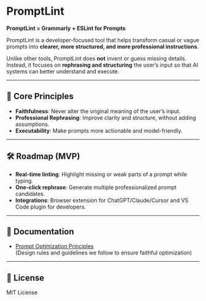 # PromptLint

**PromptLint = Grammarly + ESLint for Prompts**

PromptLint is a developer-focused tool that helps transform casual or vague prompts into **clearer, more structured, and more professional instructions**.  

Unlike other tools, PromptLint does **not** invent or guess missing details. Instead, it focuses on **rephrasing and structuring** the user’s input so that AI systems can better understand and execute.

---

## 🎯 Core Principles
- **Faithfulness**: Never alter the original meaning of the user’s input.  
- **Professional Rephrasing**: Improve clarity and structure, without adding assumptions.  
- **Executability**: Make prompts more actionable and model-friendly.  

---

## 🛠️ Roadmap (MVP)
- **Real-time linting**: Highlight missing or weak parts of a prompt while typing.  
- **One-click rephrase**: Generate multiple professionalized prompt candidates.  
- **Integrations**: Browser extension for ChatGPT/Claude/Cursor and VS Code plugin for developers.  

---

## 📄 Documentation
- [Prompt Optimization Principles](./Prompt_Optimization_Principles.md)  
  (Design rules and guidelines we follow to ensure faithful optimization)

---

## 📜 License
MIT License
